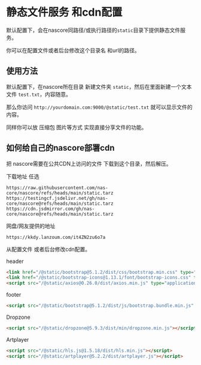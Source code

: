 # 静态文件服务 和cdn配置

默认配置下，会在nascore同路径/或执行路径的`static`目录下提供静态文件服务。

你可以在配置文件或者后台修改这个目录名 和url的路径。

## 使用方法

默认配置下，在nascore所在目录 新建文件夹 `static`，然后在里面新建一个文本文件 `test.txt`，内容随意。

那么你访问 `http://yourdomain.com:9000/@static/test.txt` 就可以显示文件的内容。

同样你可以放 压缩包 图片等方式 实现直接分享文件的功能。

## 如何给自己的nascore部署cdn

把 nascore需要在公共CDN上访问的文件 下载到这个目录，然后解压。

下载地址 任选

```
https://raw.githubusercontent.com/nas-core/nascore/refs/heads/main/static.tarz
https://testingcf.jsdelivr.net/gh/nas-core/nascore@refs/heads/main/static.tarz
https://cdn.jsdmirror.com/gh/nas-core/nascore@refs/heads/main/static.tarz
```

网盘/网友提供的地址

```
https://kkdy.lanzoum.com/it4ZN2zu6o7a
```

从配置文件 或者后台修改cdn配置。

header

```html
<link href="/@static/bootstrap@5.1.2/dist/css/bootstrap.min.css" type="text/css" rel="stylesheet" />
<link href="/@static/bootstrap-icons@1.13.1/font/bootstrap-icons.css" type="text/css" rel="stylesheet" />
<script src="/@static/axios@0.26.0/dist/axios.min.js" type="application/javascript"></script>
```

footer

```html
<script src="/@static/bootstrap@5.1.2/dist/js/bootstrap.bundle.min.js" type="application/javascript"></script>
```

Dropzone

```html
<script src="/@static/dropzone@5.9.3/dist/min/dropzone.min.js"></script>
```

Artplayer

```html
<script src="/@static/hls.js@1.5.18/dist/hls.min.js"></script>
<script src="/@static/artplayer@5.2.2/dist/artplayer.js"></script>
```
